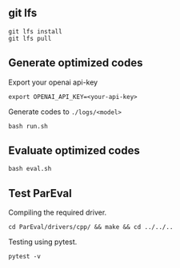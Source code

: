 ## **git lfs**

```
git lfs install
git lfs pull
```

## **Generate optimized codes**

Export your openai api-key
```
export OPENAI_API_KEY=<your-api-key>
```

Generate codes to `./logs/<model>`
```
bash run.sh
```

## **Evaluate optimized codes**
```
bash eval.sh
```

## **Test ParEval**
Compiling the required driver.
```
cd ParEval/drivers/cpp/ && make && cd ../../..
```
Testing using pytest.
```
pytest -v
```